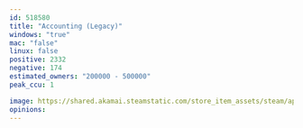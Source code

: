 ```yaml
---
id: 518580
title: "Accounting (Legacy)"
windows: "true"
mac: "false"
linux: false
positive: 2332
negative: 174
estimated_owners: "200000 - 500000"
peak_ccu: 1

image: https://shared.akamai.steamstatic.com/store_item_assets/steam/apps/518580/header.jpg?t=1728164233
opinions:
---
```

